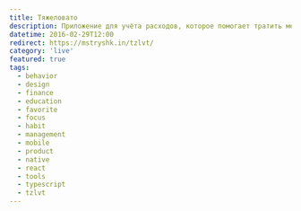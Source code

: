 ```yaml
---
title: Тяжеловато
description: Приложение для учёта расходов, которое помогает тратить меньше.
datetime: 2016-02-29T12:00
redirect: https://mstryshk.in/tzlvt/
category: 'live'
featured: true
tags:
  - behavior
  - design
  - finance
  - education
  - favorite
  - focus
  - habit
  - management
  - mobile
  - product
  - native
  - react
  - tools
  - typescript
  - tzlvt
---
```

